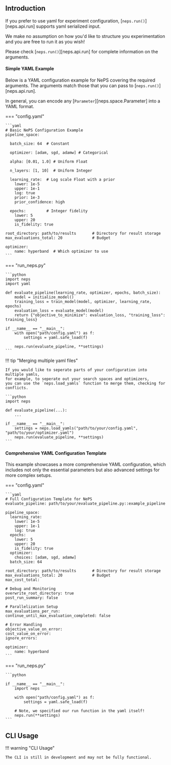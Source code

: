 ## Introduction
If you prefer to use yaml for experiment configuration,
[`neps.run()`][neps.api.run] supports yaml serialized input.

We make no assumption on how you'd like to structure you experimentation
and you are free to run it as you wish!

Please check [`neps.run()`][neps.api.run] for complete information on the arguments.

#### Simple YAML Example
Below is a YAML configuration example for NePS covering the required arguments.
The arguments match those that you can pass to [`neps.run()`][neps.api.run].

In general, you can encode any [`Parameter`][neps.space.Parameter] into a YAML format.

=== "config.yaml"

    ```yaml
    # Basic NePS Configuration Example
    pipeline_space:

      batch_size: 64  # Constant

      optimizer: [adam, sgd, adamw] # Categorical

      alpha: [0.01, 1.0] # Uniform Float

      n_layers: [1, 10]  # Uniform Integer

      learning_rate:  # Log scale Float with a prior
        lower: 1e-5
        upper: 1e-1
        log: true
        prior: 1e-3
        prior_confidence: high

      epochs:         # Integer fidelity
        lower: 5
        upper: 20
        is_fidelity: true

    root_directory: path/to/results       # Directory for result storage
    max_evaluations_total: 20             # Budget

    optimizer:
        name: hyperband  # Which optimizer to use
    ```

=== "run_neps.py"

    ```python
    import neps
    import yaml

    def evaluate_pipeline(learning_rate, optimizer, epochs, batch_size):
        model = initialize_model()
        training_loss = train_model(model, optimizer, learning_rate, epochs)
        evaluation_loss = evaluate_model(model)
        return {"objective_to_minimize": evaluation_loss, "training_loss": training_loss}

    if __name__ == "__main__":
        with open("path/config.yaml") as f:
            settings = yaml.safe_load(f)

        neps.run(evaluate_pipeline, **settings)
    ```

!!! tip "Merging multiple yaml files"

    If you would like to seperate parts of your configuration into multiple yamls,
    for example, to seperate out your search spaces and optimizers,
    you can use the `neps.load_yamls` function to merge them, checking for conflicts.

    ```python
    import neps

    def evaluate_pipeline(...):
        ...

    if __name__ == "__main__":
        settings = neps.load_yamls("path/to/your/config.yaml", "path/to/your/optimizer.yaml")
        neps.run(evaluate_pipeline, **settings)
    ```


#### Comprehensive YAML Configuration Template
This example showcases a more comprehensive YAML configuration, which includes not only the essential parameters
but also advanced settings for more complex setups.

=== "config.yaml"

    ```yaml
    # Full Configuration Template for NePS
    evaluate_pipeline: path/to/your/evaluate_pipeline.py::example_pipeline

    pipeline_space:
      learning_rate:
        lower: 1e-5
        upper: 1e-1
        log: true
      epochs:
        lower: 5
        upper: 20
        is_fidelity: true
      optimizer:
        choices: [adam, sgd, adamw]
      batch_size: 64

    root_directory: path/to/results       # Directory for result storage
    max_evaluations_total: 20             # Budget
    max_cost_total:

    # Debug and Monitoring
    overwrite_root_directory: true
    post_run_summary: false

    # Parallelization Setup
    max_evaluations_per_run:
    continue_until_max_evaluation_completed: false

    # Error Handling
    objective_value_on_error:
    cost_value_on_error:
    ignore_errors:

    optimizer:
        name: hyperband
    ```

=== "run_neps.py"

    ```python

    if __name__ == "__main__":
        import neps

        with open("path/config.yaml") as f:
            settings = yaml.safe_load(f)

        # Note, we specified our run function in the yaml itself!
        neps.run(**settings)
    ```

## CLI Usage

!!! warning "CLI Usage"

    The CLI is still in development and may not be fully functional.
